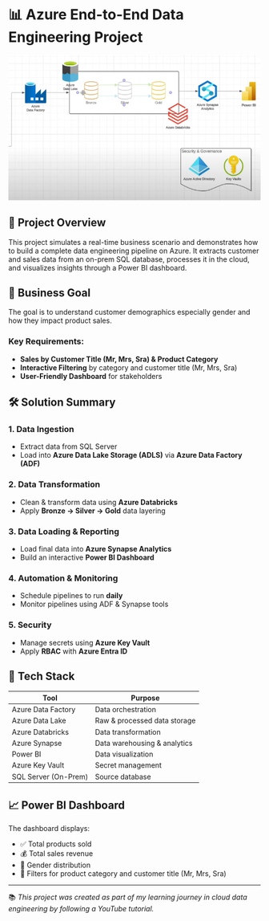 # 📊 Azure End-to-End Data Engineering Project

<p align="center">
  <img src="img/1.png" alt="Azure Data Engineering Project Diagram" width="700"/>
</p>

## 🚀 Project Overview

This project simulates a real-time business scenario and demonstrates how to build a complete data engineering pipeline on Azure. It extracts customer and sales data from an on-prem SQL database, processes it in the cloud, and visualizes insights through a Power BI dashboard.

## 🎯 Business Goal

The goal is to understand customer demographics especially gender and how they impact product sales.

### Key Requirements:
- **Sales by Customer Title (Mr, Mrs, Sra) & Product Category**
- **Interactive Filtering** by category and customer title (Mr, Mrs, Sra)
- **User-Friendly Dashboard** for stakeholders

## 🛠️ Solution Summary

### 1. **Data Ingestion**
- Extract data from SQL Server
- Load into **Azure Data Lake Storage (ADLS)** via **Azure Data Factory (ADF)**

### 2. **Data Transformation**
- Clean & transform data using **Azure Databricks**
- Apply **Bronze → Silver → Gold** data layering

### 3. **Data Loading & Reporting**
- Load final data into **Azure Synapse Analytics**
- Build an interactive **Power BI Dashboard**

### 4. **Automation & Monitoring**
- Schedule pipelines to run **daily**
- Monitor pipelines using ADF & Synapse tools

### 5. **Security**
- Manage secrets using **Azure Key Vault**
- Apply **RBAC** with **Azure Entra ID**

## 🧰 Tech Stack

| Tool                  | Purpose                          |
|-----------------------|----------------------------------|
| Azure Data Factory    | Data orchestration               |
| Azure Data Lake       | Raw & processed data storage     |
| Azure Databricks      | Data transformation              |
| Azure Synapse         | Data warehousing & analytics     |
| Power BI              | Data visualization               |
| Azure Key Vault       | Secret management                |
| SQL Server (On-Prem)  | Source database                  |

## 📈 Power BI Dashboard

The dashboard displays:
- ✅ Total products sold  
- 💰 Total sales revenue  
- 👥 Gender distribution  
- 🎯 Filters for product category and customer title (Mr, Mrs, Sra)

---

📚 *This project was created as part of my learning journey in cloud data engineering by following a YouTube tutorial.*
